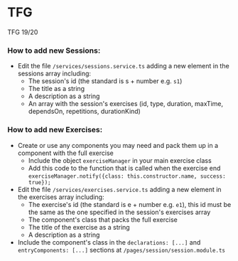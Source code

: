 # TFG
TFG 19/20

### How to add new Sessions:
- Edit the file `/services/sessions.service.ts` adding a new element in the sessions array including:
  - The session's id (the standard is s + number e.g. `s1`)
  - The title as a string
  - A description as a string
  - An array with the session's exercises (id, type, duration, maxTime, dependsOn, repetitions, 
  durationKind)

### How to add new Exercises:
- Create or use any components you may need and pack them up in a component with the full exercise
  - Include the object `exerciseManager` in your main exercise class
  - Add this code to the function that is called when the exercise end
   `exerciseManager.notify({class: this.constructor.name, success: true});`
- Edit the file `/services/exercises.service.ts` adding a new element in the exercises array including:
  - The exercise's id (the standard is e + number e.g. `e1`), this id must be the same as the one 
  specified in the session's exercises array
  - The component's class that packs the full exercise
  - The title of the exercise as a string
  - A description as a string
- Include the component's class in the `declarations: [...]` and `entryComponents: [...]` 
sections at `/pages/session/session.module.ts`
